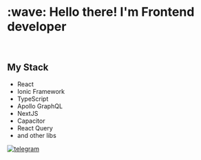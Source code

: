 <h1 align="left">:wave: Hello there! I'm Frontend developer</h1>

<br>

<h2 align="left">My Stack</h2>

<ul>
  <li>React</li>
  <li>Ionic Framework</li>
  <li>TypeScript</li>
  <li>Apollo GraphQL</li>
  <li>NextJS</li>
  <li>Capacitor</li>
  <li>React Query</li>
  <li>and other libs</li>
</ul>

[![telegram](https://img.shields.io/badge/-telegram-090909?style=for-the-badge&logo=telegram)](https://t.me/AlievIB) 
